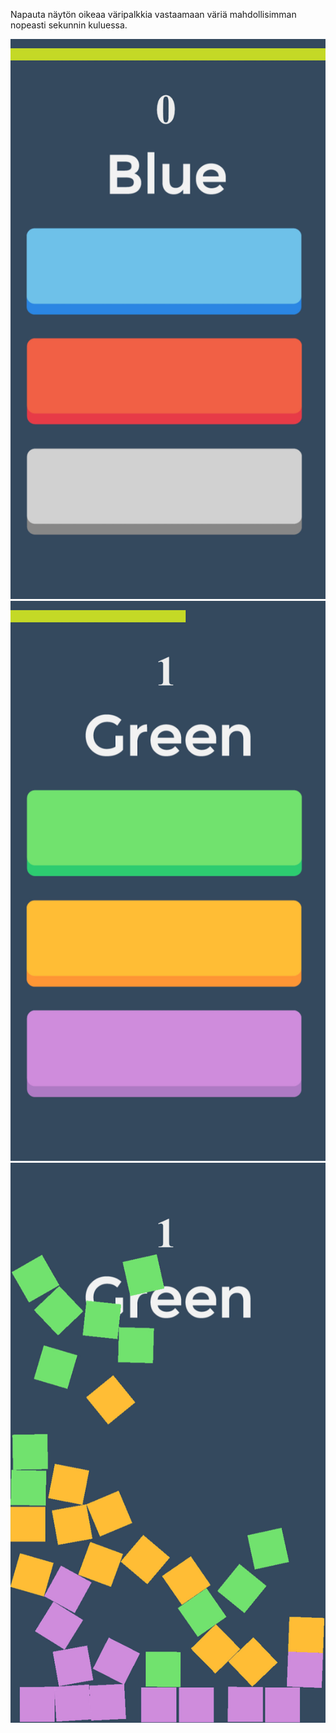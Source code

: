 Napauta näytön oikeaa väripalkkia vastaamaan väriä mahdollisimman nopeasti sekunnin kuluessa.


![](https://github.com/Sirens/Fiz-Color/blob/master/Image/0x0ss-2.jpg)
![](https://github.com/Sirens/Fiz-Color/blob/master/Image/0x0ss-3.jpg)
![](https://github.com/Sirens/Fiz-Color/blob/master/Image/0x0ss-4.jpg)
